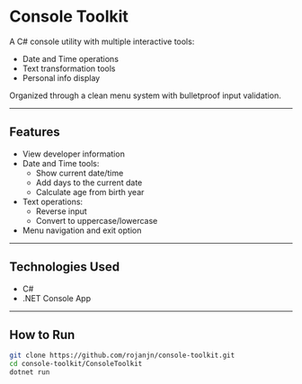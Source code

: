 # Console Toolkit

A C# console utility with multiple interactive tools:
- Date and Time operations
- Text transformation tools
- Personal info display

Organized through a clean menu system with bulletproof input validation.

---

## Features

- View developer information
- Date and Time tools:
  - Show current date/time
  - Add days to the current date
  - Calculate age from birth year
- Text operations:
  - Reverse input
  - Convert to uppercase/lowercase
- Menu navigation and exit option

---

## Technologies Used

- C#
- .NET Console App

---

## How to Run

```bash
git clone https://github.com/rojanjn/console-toolkit.git
cd console-toolkit/ConsoleToolkit
dotnet run
